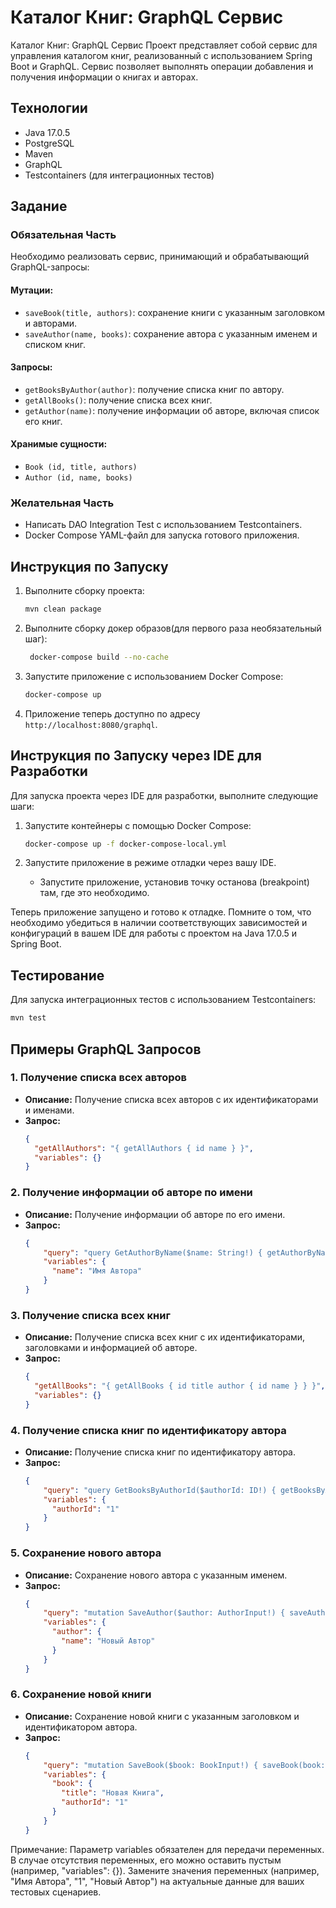 # Каталог Книг: GraphQL Сервис


Каталог Книг: GraphQL Сервис
Проект представляет собой сервис для управления каталогом книг, реализованный с использованием Spring Boot и GraphQL. Сервис позволяет выполнять операции добавления и получения информации о книгах и авторах.

## Технологии

- Java 17.0.5
- PostgreSQL
- Maven
- GraphQL
- Testcontainers (для интеграционных тестов)

## Задание

### Обязательная Часть

Необходимо реализовать сервис, принимающий и обрабатывающий GraphQL-запросы:

#### Мутации:

- `saveBook(title, authors)`: сохранение книги с указанным заголовком и авторами.
- `saveAuthor(name, books)`: сохранение автора с указанным именем и списком книг.

#### Запросы:

- `getBooksByAuthor(author)`: получение списка книг по автору.
- `getAllBooks()`: получение списка всех книг.
- `getAuthor(name)`: получение информации об авторе, включая список его книг.

#### Хранимые сущности:

- `Book (id, title, authors)`
- `Author (id, name, books)`

### Желательная Часть

- Написать DAO Integration Test с использованием Testcontainers.
- Docker Compose YAML-файл для запуска готового приложения.

## Инструкция по Запуску

1. Выполните сборку проекта:

    ```bash
    mvn clean package
    ```
2. Выполните сборку докер образов(для первого раза необязательный шаг):

   ```bash
    docker-compose build --no-cache
    ```

3. Запустите приложение с использованием Docker Compose:

    ```bash
    docker-compose up
    ```

4. Приложение теперь доступно по адресу `http://localhost:8080/graphql`.

## Инструкция по Запуску через IDE для Разработки

Для запуска проекта через IDE для разработки, выполните следующие шаги:

1. Запустите контейнеры с помощью Docker Compose:

    ```bash
    docker-compose up -f docker-compose-local.yml
    ```

2. Запустите приложение в режиме отладки через вашу IDE.
   
   - Запустите приложение, установив точку останова (breakpoint) там, где это необходимо.

Теперь приложение запущено и готово к отладке. Помните о том, что необходимо убедиться в наличии соответствующих зависимостей и конфигураций в вашем IDE для работы с проектом на Java 17.0.5 и Spring Boot.

## Тестирование

Для запуска интеграционных тестов с использованием Testcontainers:

```bash
mvn test
```
## Примеры GraphQL Запросов

### 1. Получение списка всех авторов

- **Описание:** Получение списка всех авторов с их идентификаторами и именами.
- **Запрос:**
  ```json
  {
    "getAllAuthors": "{ getAllAuthors { id name } }",
    "variables": {}
  }
  ```

### 2. Получение информации об авторе по имени

- **Описание:** Получение информации об авторе по его имени.
- **Запрос:**
  ```json
  {
      "query": "query GetAuthorByName($name: String!) { getAuthorByName(name: $name) { id name } }",
      "variables": {
        "name": "Имя Автора"
      }
  }
  ```

### 3. Получение списка всех книг

- **Описание:** Получение списка всех книг с их идентификаторами, заголовками и информацией об авторе.
- **Запрос:**
  ```json
  {
    "getAllBooks": "{ getAllBooks { id title author { id name } } }",
    "variables": {}
  }
  ```

### 4. Получение списка книг по идентификатору автора

- **Описание:** Получение списка книг по идентификатору автора.
- **Запрос:**
  ```json
  {
      "query": "query GetBooksByAuthorId($authorId: ID!) { getBooksByAuthorId(authorId: $authorId) { id title author { id name } } }",
      "variables": {
        "authorId": "1"
      }
  }
  ```

### 5. Сохранение нового автора

- **Описание:** Сохранение нового автора с указанным именем.
- **Запрос:**
  ```json
  {
      "query": "mutation SaveAuthor($author: AuthorInput!) { saveAuthor(author: $author) { id name } }",
      "variables": {
        "author": {
          "name": "Новый Автор"
        }
      }
  }
  ```

### 6. Сохранение новой книги

- **Описание:** Сохранение новой книги с указанным заголовком и идентификатором автора.
- **Запрос:**
  ```json
  {
      "query": "mutation SaveBook($book: BookInput!) { saveBook(book: $book) { id title author { id name } } }",
      "variables": {
        "book": {
          "title": "Новая Книга",
          "authorId": "1"
        }
      }
  }
  ```

Примечание: Параметр variables обязателен для передачи переменных. В случае отсутствия переменных, его можно оставить пустым (например, "variables": {}).
Замените значения переменных (например, "Имя Автора", "1", "Новый Автор") на актуальные данные для ваших тестовых сценариев.
